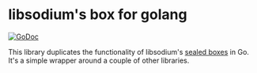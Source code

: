 # libsodium's box for golang

[![GoDoc](https://godoc.org/github.com/xyziemba/sodiumbox?status.svg)](https://godoc.org/github.com/xyziemba/sodiumbox)

This library duplicates the functionality of libsodium's [sealed boxes](https://download.libsodium.org/doc/public-key_cryptography/sealed_boxes.html) in Go. It's a simple wrapper around a couple of other libraries.
